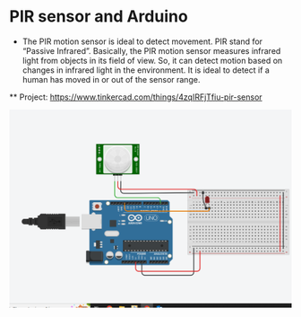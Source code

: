 
# PIR sensor and Arduino

* The PIR motion sensor is ideal to detect movement. PIR stand for “Passive Infrared”. Basically, the PIR motion sensor measures infrared light from objects in its field of view. So, it can detect motion based on changes in infrared light in the environment. It is ideal to detect if a human has moved in or out of the sensor range.

** Project: https://www.tinkercad.com/things/4zqIRFjTfiu-pir-sensor

![img](https://github.com/NikosMouzakitis/Sensors_embedded_circuits/blob/main/PIR_sensor/%CE%A3%CF%84%CE%B9%CE%B3%CE%BC%CE%B9%CF%8C%CF%84%CF%85%CF%80%CE%BF%20%CE%BF%CE%B8%CF%8C%CE%BD%CE%B7%CF%82%20(20).png)
